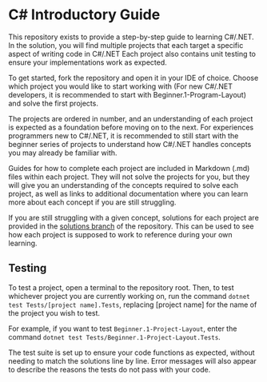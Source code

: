# C# Introductory Guide

This repository exists to provide a step-by-step guide to learning C#/.NET. 
In the solution, you will find multiple projects that each target a specific aspect of writing code in C#/.NET
Each project also contains unit testing to ensure your implementations work as expected.

To get started, fork the repository and open it in your IDE of choice.
Choose which project you would like to start working with 
(For new C#/.NET developers, it is recommended to start with Beginner.1-Program-Layout)
and solve the first projects.

The projects are ordered in number, and an understanding of each project is expected as a foundation
before moving on to the next. 
For experiences programmers new to C#/.NET, it is recommended to still start with the beginner series of projects
to understand how C#/.NET handles concepts you may already be familiar with.

Guides for how to complete each project are included in Markdown (.md) files within each project.
They will not solve the projects for you, but they will give you an understanding of the concepts required to solve
each project, 
as well as links to additional documentation where you can learn more about each concept if you are still struggling.

If you are still struggling with a given concept, solutions for each project are provided in the
[solutions branch](https://github.com/AKonicki26/CSharp-Intro-Guide/tree/solutions) of the repository.
This can be used to see how each project is supposed to work to reference during your own learning.

## Testing
To test a project, open a terminal to the repository root. 
Then, to test whichever project you are currently working on, run the command 
`dotnet test Tests/[project name].Tests`, replacing [project name] for the name of the project you wish to test.

For example, if you want to test `Beginner.1-Project-Layout`, enter the command 
`dotnet test Tests/Beginner.1-Project-Layout.Tests`.

The test suite is set up to ensure your code functions as expected, without needing to match the solutions line by line.
Error messages will also appear to describe the reasons the tests do not pass with your code.
